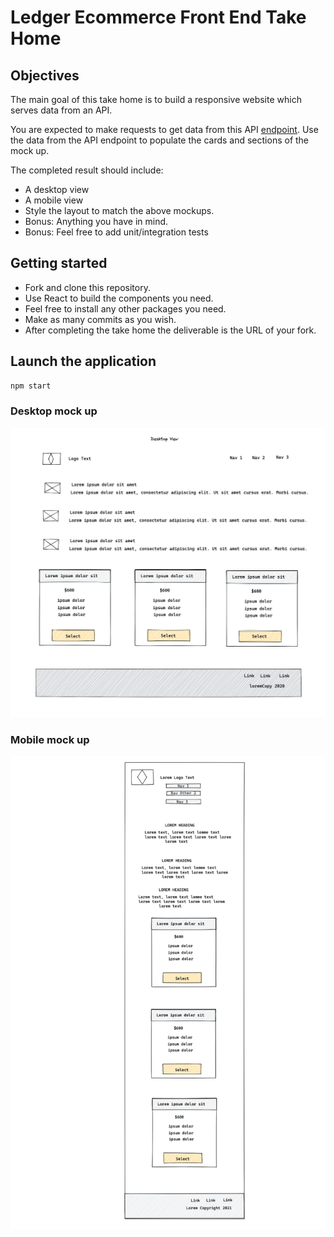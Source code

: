 # Ledger Ecommerce Front End Take Home

## Objectives

The main goal of this take home is to build a responsive website which serves data from an API.

You are expected to make requests to get data from this API [endpoint]. 
Use the data from the API endpoint to populate the cards and sections of the mock up.

The completed result should include:
- A desktop view
- A mobile view
- Style the layout to match the above mockups.
- Bonus: Anything you have in mind.
- Bonus: Feel free to add unit/integration tests

## Getting started
- Fork and clone this repository.
- Use React to build the components you need.
- Feel free to install any other packages you need.
- Make as many commits as you wish.
- After completing the take home the deliverable is the URL of your fork.

## Launch the application
```sh
npm start
```

### Desktop mock up
![Desktop](https://github.com/LedgerHQ/edev-front-end-take-home/blob/master/public/images/desktop.png?raw=true)
### Mobile mock up
![Mobile](https://github.com/LedgerHQ/edev-front-end-take-home/blob/master/public/images/mobile.png?raw=true)



[endpoint]: <https://jsonplaceholder.typicode.com/>
